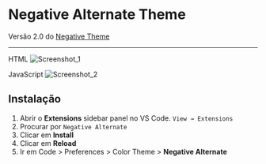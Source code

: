 # Negative Alternate Theme

Versão 2.0 do [Negative Theme](https://marketplace.visualstudio.com/items?itemName=Negative.negative-theme)

---

HTML
![Screenshot_1](https://user-images.githubusercontent.com/48808846/109370539-83a8f580-787f-11eb-94e7-b0172d847e0f.png)

JavaScript
![Screenshot_2](https://user-images.githubusercontent.com/48808846/109370568-a3401e00-787f-11eb-8da1-dcc02e8342f9.png)

## Instalação

1. Abrir o **Extensions** sidebar panel no VS Code. `View → Extensions`
2. Procurar por `Negative Alternate`
3. Clicar em **Install**
4. Clicar em **Reload**
5. Ir em Code > Preferences > Color Theme > **Negative Alternate**

